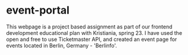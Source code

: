 # event-portal

This webpage is a project based assignment as part of our frontend development educational plan with Kristiania, spring 23. I have used the open and free to use Ticketmaster API, and created an event page for events located in Berlin, Germany - 'Berlinfo'. 

